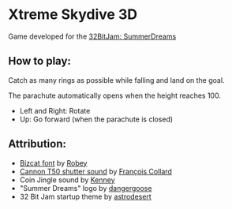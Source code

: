 # Xtreme Skydive 3D

Game developed for the [32BitJam: SummerDreams](https://itch.io/jam/32bitjam-summer-dreams)

## How to play:

Catch as many rings as possible while falling and land on the goal.

The parachute automatically opens when the height reaches 100.

- Left and Right: Rotate
- Up: Go forward (when the parachute is closed)

## Attribution:

- [Bizcat font](https://robey.lag.net/2020/02/09/bizcat-bitmap-font.html) by [Robey](https://robey.lag.net/)
- [Cannon T50 shutter sound](https://commons.wikimedia.org/wiki/File:Canon_T50_shutter_noise.ogg) by [François Collard](https://commons.wikimedia.org/wiki/User:Francois_C)
- Coin Jingle sound by [Kenney](https://www.kenney.nl/)
- "Summer Dreams" logo by [dangergoose](https://danger-goose.itch.io/)
- 32 Bit Jam startup theme by [astrodesert](https://itch.io/profile/astrodesert)
